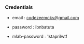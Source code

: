 ### Credentials ###

+ email : codezeemckv@gmail.com
+ password : ibnbatuta

+ mlab-password : 1staprilwtf